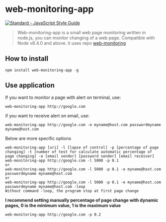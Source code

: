 # web-monitoring-app

[![Standard - JavaScript Style Guide](https://cdn.rawgit.com/feross/standard/master/badge.svg)](https://github.com/feross/standard) 

> Web-monitoring-app is a small web page monitoring written in node.js, you can monitor changing of a web page. Compatible with Node v8.4.0 and above. it uses repo [web-monitoring](https://github.com/antoniomuso/web-monitoring)



## How to install
`npm install web-monitoring-app -g`
## Use application
If you want to monitor a page with alert on terminal, use:
```
web-monitoring-app http://google.com
```
if you want to receive alert on email, use:
```
web-monitoring-app http://google.com -e myname@host.com passwordmyname myname@host.com
```
Below are more specific options
```
web-monitoring-app [uri] -l [lapse of control] -p [percentage of page changing] -t [number of test for calculate automatic percentage of page changing] -e [email sender] [password sender] [email receiver]
web-monitoring-app http://google.com -l 5000 -p 0.1
or 
web-monitoring-app http://google.com -l 5000 -p 0.1 -e myname@host.com passwordmyname myname@host.com
or
web-monitoring-app http://google.com -l 5000 -p 0.1 -e myname@host.com passwordmyname myname@host.com -loop
Without command -loop, the program stop at first page change
```
**I recommend setting manually percentage of page change with dynamic pages, 0 is the minimum value, 1 is the maximum value**
```
web-monitoring-app http://google.com -p 0.2
```
